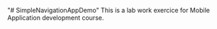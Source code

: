 "# SimpleNavigationAppDemo" 
This is a lab work exercice for Mobile Application development course.
